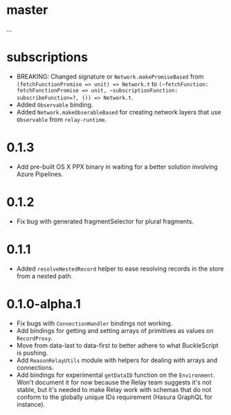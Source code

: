 # master
...

# subscriptions
- BREAKING: Changed signature or `Network.makePromiseBased` from `(fetchFunctionPromise => unit) => Network.t` to `(~fetchFunction: fetchFunctionPromise => unit, ~subscriptionFunction: subscribeFunction=?, ()) => Network.t`.
- Added `Observable` binding.
- Added `Network.makeObserableBased` for creating network layers that use `Observable` from `relay-runtime`.

# 0.1.3
- Add pre-built OS X PPX binary in waiting for a better solution involving Azure Pipelines.

# 0.1.2
- Fix bug with generated fragmentSelector for plural fragments.

# 0.1.1
- Added `resolveNestedRecord` helper to ease resolving records in the store from a nested path.

# 0.1.0-alpha.1
- Fix bugs with `ConnectionHandler` bindings not working.
- Add bindings for getting and setting arrays of primitives as values on `RecordProxy`.
- Move from data-last to data-first to better adhere to what BuckleScript is pushing.
- Add `ReasonRelayUtils` module with helpers for dealing with arrays and connections.
- Add bindings for experimental `getDataID` function on the `Environment`. Won't 
document it for now because the Relay team suggests it's not stable, but it's needed 
to make Relay work with schemas that do not conform to the globally unique IDs 
requirement (Hasura GraphQL for instance).
